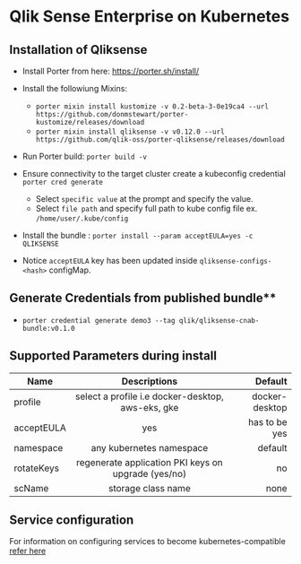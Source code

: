 # Qlik Sense Enterprise on Kubernetes

## Installation of Qliksense

- Install Porter from here: https://porter.sh/install/
- Install the followiung Mixins:
  - `porter mixin install kustomize -v 0.2-beta-3-0e19ca4 --url https://github.com/donmstewart/porter-kustomize/releases/download`
  - `porter mixin install qliksense -v v0.12.0 --url https://github.com/qlik-oss/porter-qliksense/releases/download`
- Run Porter build: `porter build -v`
- Ensure connectivity to the target cluster create a kubeconfig credential `porter cred generate`
  - Select `specific value` at the prompt and specify the value. 
  - Select `file path` and specify full path to kube config file ex. `/home/user/.kube/config`
  
- Install the bundle : `porter install --param acceptEULA=yes -c QLIKSENSE`
- Notice `acceptEULA` key has been updated inside `qliksense-configs-<hash>` configMap.

## Generate Credentials from published bundle**

- `porter credential generate demo3 --tag qlik/qliksense-cnab-bundle:v0.1.0`

## Supported Parameters during install

| Name        | Descriptions           | Default  |
| ------------- |:-------------:| -----:|
| profile      | select a profile i.e docker-desktop, aws-eks, gke | docker-desktop |
| acceptEULA      | yes | has to be yes |
| namespace      | any kubernetes namespace      |   default |
| rotateKeys | regenerate application PKI keys on upgrade (yes/no)      |    no |
| scName | storage class name      |    none |

## Service configuration

For information on configuring services to become kubernetes-compatible [refer here](How-to.md)
